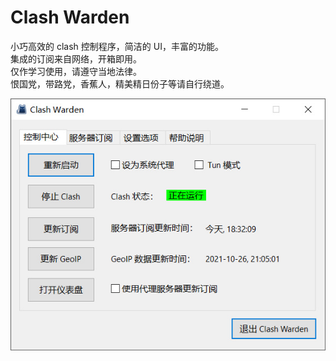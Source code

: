 # Clash Warden  
小巧高效的 clash 控制程序，简洁的 UI，丰富的功能。  
集成的订阅来自网络，开箱即用。  
仅作学习使用，请遵守当地法律。  
恨国党，带路党，香蕉人，精美精日份子等请自行绕道。  
  
![alt text](info/screenshot.jpg "Clash Warden")
